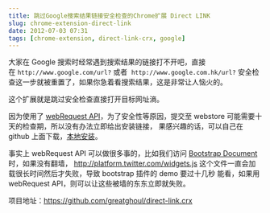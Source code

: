 ```yaml
---
title: 跳过Google搜索结果链接安全检查的Chrome扩展 Direct LINK
slug: chrome-extension-direct-link
date: 2012-07-03 07:31
tags: [chrome-extension, direct-link-crx, google]
---
```


大家在 Google 搜索时经常遇到搜索结果的链接打不开吧，直接在 `http://www.google.com/url?` 或者 
`http://www.google.com.hk/url?` 安全检查这一步就被重置了，如果你急着看搜索结果，这是非常让人恼火的。

这个扩展就是跳过安全检查直接打开目标网址滳。

因为使用了 [webRequest API][1]，为了安全性等原因，提交至 webstore 可能需要十天的检查期，所以没有办法立即给出安装链接，
果感兴趣的话，可以自己在 github 上面下载，[本地安装][2]。

事实上 webRequest API 可以做很多事的，比如我们访问 [Bootstrap Document][3] 时，如果没有翻墙，
<http://platform.twitter.com/widgets.js> 这个文件一直会加载很长时间然后才失败，导致 bootstrap 插件的 demo 要过十几秒
能看，如果用 webRequest API，则可以让这些被墙的东东立即就失败。


项目地址：<https://github.com/greatghoul/direct-link.crx>

[1]: http://code.google.com/chrome/extensions/webRequest.html
[2]: http://code.google.com/chrome/extensions/getstarted.html#load-ext
[3]: http://twitter.github.com/bootstrap/javascript.html

